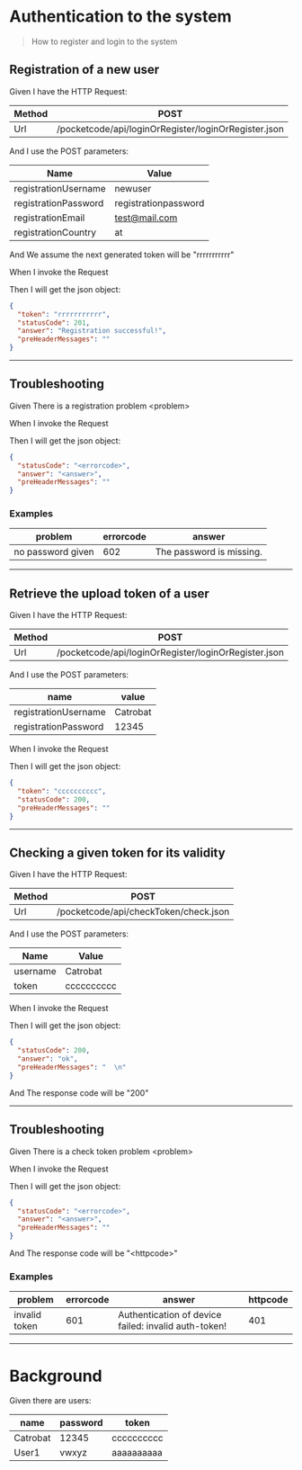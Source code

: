 # Authentication to the system
> How to register and login to the system

## Registration of a new user
> 

Given I have the HTTP Request:

| Method | POST |
| --- | --- |
| Url | /pocketcode/api/loginOrRegister/loginOrRegister.json |
   
And I use the POST parameters:

| Name | Value |
| --- | --- |
| registrationUsername | newuser |
| registrationPassword | registrationpassword |
| registrationEmail | test@mail.com |
| registrationCountry | at |
   
And We assume the next generated token will be &quot;rrrrrrrrrrr&quot;
 
When I invoke the Request
 
Then I will get the json object:
```json
{
  "token": "rrrrrrrrrrr",
  "statusCode": 201,
  "answer": "Registration successful!",
  "preHeaderMessages": ""
}
```
 
 


---

## Troubleshooting
> 

Given There is a registration problem &lt;problem&gt;
 
When I invoke the Request
 
Then I will get the json object:
```json
{
  "statusCode": "<errorcode>",
  "answer": "<answer>",
  "preHeaderMessages": ""
}
```
 
 

### Examples
| problem | errorcode | answer |
| --- | --- | --- |
| no password given | 602 | The password is missing. |

---

## Retrieve the upload token of a user
> 

Given I have the HTTP Request:

| Method | POST |
| --- | --- |
| Url | /pocketcode/api/loginOrRegister/loginOrRegister.json |
   
And I use the POST parameters:

| name | value |
| --- | --- |
| registrationUsername | Catrobat |
| registrationPassword | 12345 |
   
When I invoke the Request
 
Then I will get the json object:
```json
{
  "token": "cccccccccc",
  "statusCode": 200,
  "preHeaderMessages": ""
}
```
 
 


---

## Checking a given token for its validity
> 

Given I have the HTTP Request:

| Method | POST |
| --- | --- |
| Url | /pocketcode/api/checkToken/check.json |
   
And I use the POST parameters:

| Name | Value |
| --- | --- |
| username | Catrobat |
| token | cccccccccc |
   
When I invoke the Request
 
Then I will get the json object:
```json
{
  "statusCode": 200,
  "answer": "ok",
  "preHeaderMessages": "  \n"
}
```
 
And The response code will be &quot;200&quot;
 
 


---

## Troubleshooting
> 

Given There is a check token problem &lt;problem&gt;
 
When I invoke the Request
 
Then I will get the json object:
```json
{
  "statusCode": "<errorcode>",
  "answer": "<answer>",
  "preHeaderMessages": ""
}
```
 
And The response code will be &quot;&lt;httpcode&gt;&quot;
 
 

### Examples
| problem | errorcode | answer | httpcode |
| --- | --- | --- | --- |
| invalid token | 601 | Authentication of device failed: invalid auth-token! | 401 |

---

  
# Background

Given there are users:

| name | password | token |
| --- | --- | --- |
| Catrobat | 12345 | cccccccccc |
| User1 | vwxyz | aaaaaaaaaa |
   
 